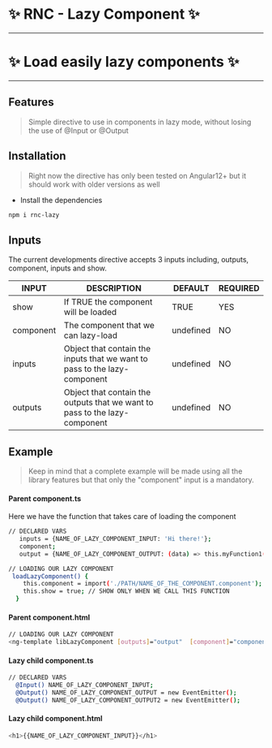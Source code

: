 # ✨ RNC - Lazy Component   ✨
----
#  ✨ Load easily lazy components ✨
---


## Features

>Simple directive to use in components in lazy mode, without losing the use of @Input or @Output



## Installation
>Right now the directive has only been tested on Angular12+ but it should work with older versions as well

- Install the dependencies

```sh
npm i rnc-lazy
```

## Inputs

The current developments directive accepts 3 inputs including, outputs, component, inputs and show.

| INPUT | DESCRIPTION | DEFAULT | REQUIRED
| ------ | ------ | ----- | ----- |
| show | If TRUE the component will be loaded | TRUE | YES
| component | The component that we can lazy-load | undefined | NO
| inputs | Object that contain the inputs that we want to pass to the lazy-component | undefined |NO
| outputs | Object that contain the outputs that we want to pass to the lazy-component  | undefined | NO

## Example
>Keep in mind that a complete example will be made using all the library features but that only the "component" input is a mandatory.

#### Parent component.ts
Here we have the function that takes care of loading the component
```sh
// DECLARED VARS
   inputs = {NAME_OF_LAZY_COMPONENT_INPUT: 'Hi there!'};
   component;
   output = {NAME_OF_LAZY_COMPONENT_OUTPUT: (data) => this.myFunction1(data), NAME_OF_LAZY_COMPONENT_OUTPUT2: () => this.myFunction2()};
```
```sh
// LOADING OUR LAZY COMPONENT
 loadLazyComponent() {
    this.component = import('./PATH/NAME_OF_THE_COMPONENT.component'); // CHOOSING WHAT COMPONENT WE NEED
    this.show = true; // SHOW ONLY WHEN WE CALL THIS FUNCTION
  }
```
#### Parent component.html
```sh
// LOADING OUR LAZY COMPONENT
<ng-template libLazyComponent [outputs]="output"  [component]="component" [inputs]="inputs"></ng-template>
```

#### Lazy child component.ts
```sh
// DECLARED VARS
  @Input() NAME_OF_LAZY_COMPONENT_INPUT;
  @Output() NAME_OF_LAZY_COMPONENT_OUTPUT = new EventEmitter();
  @Output() NAME_OF_LAZY_COMPONENT_OUTPUT2 = new EventEmitter();
```


#### Lazy child component.html
```sh
<h1>{{NAME_OF_LAZY_COMPONENT_INPUT}}</h1>
```
